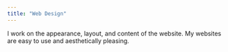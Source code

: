 ```yaml
---
title: "Web Design"
---
```


I work on the appearance, layout, and content of the website. My websites are easy to use and aesthetically pleasing.
